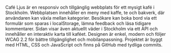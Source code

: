 Café Ljus är en responsiv och tillgänglig webbplats för ett mysigt kafé i Stockholm.
Webbplatsen innehåller en meny med kaffe, te och bakverk, där användaren kan växla mellan kategorier.
Besökare kan boka bord via ett formulär som sparas i localStorage, lämna feedback och läsa tidigare kommentarer.
Sidan visar även aktuellt väder i Stockholm via ett API och innehåller en interaktiv karta till kaféet.
Designen är enkel, modern och följer WCAG 2.2 för bättre tillgänglighet och mobilanpassning.
Projektet är byggt med HTML, CSS och JavaScript och finns på GitHub med tydliga commits.
